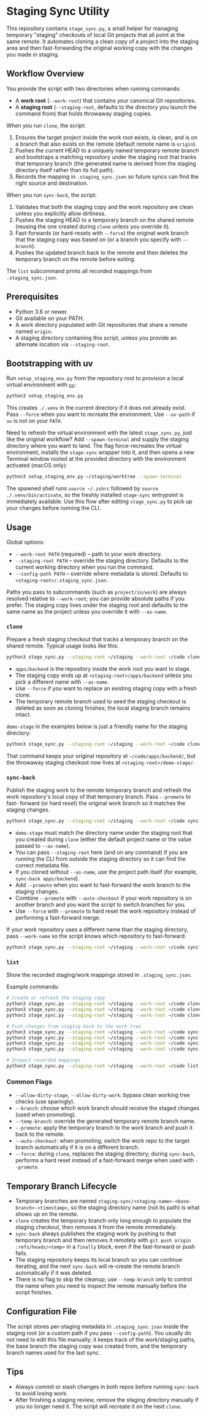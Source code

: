 # Staging Sync Utility

This repository contains `stage_sync.py`, a small helper for managing temporary
"staging" checkouts of local Git projects that all point at the same remote.
It automates cloning a clean copy of a project into the staging area and then
fast-forwarding the original working copy with the changes you made in staging.

## Workflow Overview

You provide the script with two directories when running commands:

- A **work root** (`--work-root`) that contains your canonical Git repositories.
- A **staging root** (`--staging-root`, defaults to the directory you launch the
  command from) that holds throwaway staging copies.

When you run `clone`, the script:

1. Ensures the target project inside the work root exists, is clean, and is on a
   branch that also exists on the remote (default remote name is `origin`).
2. Pushes the current HEAD to a uniquely named temporary remote branch and
   bootstraps a matching repository under the staging root that tracks that
   temporary branch (the generated name is derived from the staging directory
   itself rather than its full path).
3. Records the mapping in `.staging_sync.json` so future syncs can find the
   right source and destination.

When you run `sync-back`, the script:

1. Validates that both the staging copy and the work repository are clean
   unless you explicitly allow dirtiness.
2. Pushes the staging HEAD to a temporary branch on the shared remote (reusing
   the one created during `clone` unless you override it).
3. Fast-forwards (or hard-resets with `--force`) the original work branch that
   the staging copy was based on (or a branch you specify with `--branch`).
4. Pushes the updated branch back to the remote and then deletes the temporary
   branch on the remote before exiting.

The `list` subcommand prints all recorded mappings from `.staging_sync.json`.

## Prerequisites

- Python 3.8 or newer.
- Git available on your PATH.
- A work directory populated with Git repositories that share a remote named
  `origin`.
- A staging directory containing this script, unless you provide an alternate
  location via `--staging-root`.

## Bootstrapping with uv

Run `setup_staging_env.py` from the repository root to provision a local
virtual environment with [`uv`](https://docs.astral.sh/uv/):

```bash
python3 setup_staging_env.py
```

This creates `./.venv` in the current directory if it does not already exist.
Pass `--force` when you want to recreate the environment. Use `--uv-path` if
`uv` is not on your `PATH`.

Need to refresh the virtual environment with the latest `stage_sync.py`, just
like the original workflow? Add `--spawn-terminal` and supply the staging
directory where you want to land. The flag force-recreates the virtual
environment, installs the `stage-sync` wrapper into it, and then opens a new
Terminal window rooted at the provided directory with the environment activated
(macOS only):

```bash
python3 setup_staging_env.py ~/staging/worktree --spawn-terminal
```

The spawned shell runs `source ~/.zshrc` followed by
`source ./.venv/bin/activate`, so the freshly installed `stage-sync`
entrypoint is immediately available. Use this flow after editing
`stage_sync.py` to pick up your changes before running the CLI.

## Usage

Global options:

- `--work-root PATH` (required) – path to your work directory.
- `--staging-root PATH` – override the staging directory. Defaults to the
  current working directory when you run the command.
- `--config-path PATH` – override where metadata is stored. Defaults to
  `<staging-root>/.staging_sync.json`.

Paths you pass to subcommands (such as `project/in/work`) are always resolved
relative to `--work-root`; you can provide absolute paths if you prefer. The
staging copy lives under the staging root and defaults to the same name as the
project unless you override it with `--as-name`.

### `clone`

Prepare a fresh staging checkout that tracks a temporary branch on the shared
remote. Typical usage looks like this:

```bash
python3 stage_sync.py --staging-root ~/staging --work-root ~/code clone apps/backend
```

- `apps/backend` is the repository inside the work root you want to stage.
- The staging copy ends up at `<staging-root>/apps/backend` unless you pick a
  different name with `--as-name`.
- Use `--force` if you want to replace an existing staging copy with a fresh
  clone.
- The temporary remote branch used to seed the staging checkout is deleted as
  soon as cloning finishes; the local staging branch remains intact.

`demo-stage` in the examples below is just a friendly name for the staging
directory:

```bash
python3 stage_sync.py --staging-root ~/staging --work-root ~/code clone apps/backend --as-name demo-stage
```

That command keeps your original repository at `~/code/apps/backend/`, but the
throwaway staging checkout now lives at `<staging-root>/demo-stage/`.

### `sync-back`

Publish the staging work to the remote temporary branch and refresh the work
repository's local copy of that temporary branch. Pass `--promote` to fast-
forward (or hard reset) the original work branch so it matches the staging
changes.

```bash
python3 stage_sync.py --staging-root ~/staging --work-root ~/code sync-back demo-stage
```

- `demo-stage` must match the directory name under the staging root that you
created during `clone` (either the default project name or the value passed to
`--as-name`).
- You can pass `--staging-root` here (and on any command) if you are running
  the CLI from outside the staging directory so it can find the correct
  metadata file.
- If you cloned without `--as-name`, use the project path itself (for example,
  `sync-back apps/backend`).
- Add `--promote` when you want to fast-forward the work branch to the staging
changes.
- Combine `--promote` with `--auto-checkout` if your work repository is on
another branch and you want the script to switch branches for you.
- Use `--force` with `--promote` to hard reset the work repository instead of
performing a fast-forward merge.

If your work repository uses a different name than the staging directory, pass
`--work-name` so the script knows which repository to fast-forward:

```bash
python3 stage_sync.py --staging-root ~/staging --work-root ~/code sync-back demo-stage --work-name apps/backend
```

### `list`

Show the recorded staging/work mappings stored in `.staging_sync.json`.

Example commands:

```bash
# Create or refresh the staging copy
python3 stage_sync.py --staging-root ~/staging --work-root ~/code clone apps/backend
python3 stage_sync.py --staging-root ~/staging --work-root ~/code clone apps/backend --force
python3 stage_sync.py --staging-root ~/staging --work-root ~/code clone apps/backend --as-name demo-stage

# Push changes from staging back to the work tree
python3 stage_sync.py --staging-root ~/staging --work-root ~/code sync-back apps/backend
python3 stage_sync.py --staging-root ~/staging --work-root ~/code sync-back demo-stage --promote
python3 stage_sync.py --staging-root ~/staging --work-root ~/code sync-back demo-stage --promote --auto-checkout
python3 stage_sync.py --staging-root ~/staging --work-root ~/code sync-back demo-stage --promote --force

# Inspect recorded mappings
python3 stage_sync.py --staging-root ~/staging --work-root ~/code list
```

### Common Flags

- `--allow-dirty-stage`, `--allow-dirty-work`: bypass clean working tree
  checks (use sparingly).
- `--branch`: choose which work branch should receive the staged changes (used
  when promoting).
- `--temp-branch`: override the generated temporary remote branch name.
- `--promote`: apply the temporary branch to the work branch and push it back
  to the remote.
- `--auto-checkout`: when promoting, switch the work repo to the target branch
  automatically if it is on a different branch.
- `--force`: during `clone`, replaces the staging directory; during
  `sync-back`, performs a hard reset instead of a fast-forward merge when used
  with `--promote`.

## Temporary Branch Lifecycle

- Temporary branches are named `staging-sync/<staging-name>-<base-branch>-<timestamp>`,
  so the staging directory name (not its path) is what shows up on the remote.
- `clone` creates the temporary branch only long enough to populate the staging
  checkout, then removes it from the remote immediately.
- `sync-back` always publishes the staging work by pushing to that temporary
  branch and then removes it remotely with `git push origin :refs/heads/<temp>`
  in a `finally` block, even if the fast-forward or push fails.
- The staging repository keeps its local branch so you can continue iterating,
  and the next `sync-back` will re-create the remote branch automatically if it
  was deleted.
- There is no flag to skip the cleanup; use `--temp-branch` only to control the
  name when you need to inspect the remote manually before the script finishes.

## Configuration File

The script stores per-staging metadata in `.staging_sync.json` inside the
staging root (or a custom path if you pass `--config-path`). You usually do not
need to edit this file manually; it keeps track of the work/staging paths, the
base branch the staging copy was created from, and the temporary branch names
used for the last sync.

## Tips

- Always commit or stash changes in both repos before running `sync-back` to
  avoid losing work.
- After finishing a staging review, remove the staging directory manually if
  you no longer need it. The script will recreate it on the next `clone`.
